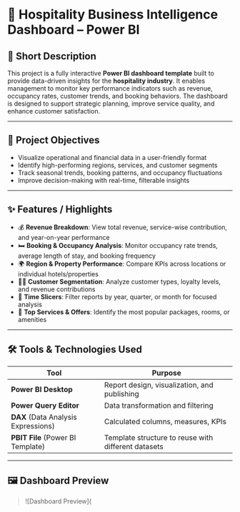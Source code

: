 # 🏨 Hospitality Business Intelligence Dashboard – Power BI

## 🔎 Short Description
This project is a fully interactive **Power BI dashboard template** built to provide data-driven insights for the **hospitality industry**. It enables management to monitor key performance indicators such as revenue, occupancy rates, customer trends, and booking behaviors. The dashboard is designed to support strategic planning, improve service quality, and enhance customer satisfaction.

---

## 📌 Project Objectives

- Visualize operational and financial data in a user-friendly format  
- Identify high-performing regions, services, and customer segments  
- Track seasonal trends, booking patterns, and occupancy fluctuations  
- Improve decision-making with real-time, filterable insights

---

## ✨ Features / Highlights

- 💰 **Revenue Breakdown**: View total revenue, service-wise contribution, and year-on-year performance  
- 🛏️ **Booking & Occupancy Analysis**: Monitor occupancy rate trends, average length of stay, and booking frequency  
- 🌍 **Region & Property Performance**: Compare KPIs across locations or individual hotels/properties  
- 🧑‍💼 **Customer Segmentation**: Analyze customer types, loyalty levels, and revenue contributions  
- 📅 **Time Slicers**: Filter reports by year, quarter, or month for focused analysis  
- 🧾 **Top Services & Offers**: Identify the most popular packages, rooms, or amenities  

---

## 🛠️ Tools & Technologies Used

| Tool           | Purpose                                      |
|----------------|----------------------------------------------|
| **Power BI Desktop** | Report design, visualization, and publishing |
| **Power Query Editor** | Data transformation and filtering           |
| **DAX** (Data Analysis Expressions) | Calculated columns, measures, KPIs  |
| **PBIT File** (Power BI Template) | Template structure to reuse with different datasets |

---

## 🖼️ Dashboard Preview

> ![Dashboard Preview](




